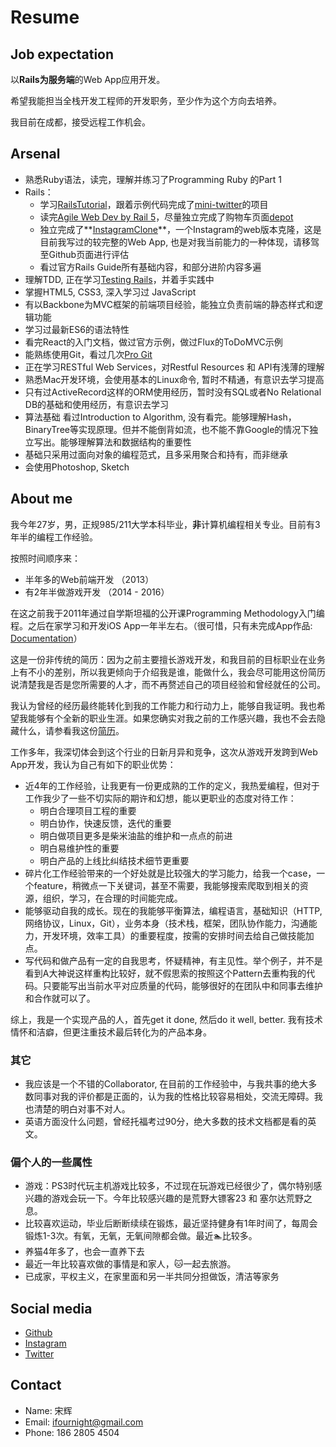 # Resume
## Job expectation
以**Rails为服务端**的Web App应用开发。

希望我能担当全栈开发工程师的开发职务，至少作为这个方向去培养。

我目前在成都，接受远程工作机会。

## Arsenal
* 熟悉Ruby语法，读完，理解并练习了Programming Ruby 的Part 1
* Rails：
	* 学习[RailsTutorial](https://www.railstutorial.org/)，跟着示例代码完成了[mini-twitter](https://github.com/ifournight/rails_sample_app)的项目
	* 读完[Agile Web Dev by Rail 5](https://pragprog.com/book/rails5/agile-web-development-with-rails-5)，尽量独立完成了购物车页面[depot](https://github.com/ifournight/depot)
	* 独立完成了**[InstagramClone](https://github.com/ifournight/instagram_clone)**，一个Instagram的web版本克隆，这是目前我写过的较完整的Web App, 也是对我当前能力的一种体现，请移驾至Github页面进行评估
	* 看过官方Rails Guide所有基础内容，和部分进阶内容多遍
* 理解TDD, 正在学习[Testing Rails](http://Testingrailsbook.com)，并着手实践中
* 掌握HTML5, CSS3, 深入学习过 JavaScript
* 有以Backbone为MVC框架的前端项目经验，能独立负责前端的静态样式和逻辑功能
* 学习过最新ES6的语法特性
* 看完React的入门文档，做过官方示例，做过Flux的ToDoMVC示例
* 能熟练使用Git，看过几次[Pro Git](https://git-scm.com/book/zh/v2)
* 正在学习RESTful Web Services，对Restful Resources 和 API有浅薄的理解
* 熟悉Mac开发环境，会使用基本的Linux命令, 暂时不精通，有意识去学习提高
* 只有过ActiveRecord这样的ORM使用经历，暂时没有SQL或者No Relational DB的基础和使用经历，有意识去学习
* 算法基础 看过Introduction to Algorithm, 没有看完。能够理解Hash，BinaryTree等实现原理。但并不能倒背如流，也不能不靠Google的情况下独立写出。能够理解算法和数据结构的重要性
* 基础只采用过面向对象的编程范式，且多采用聚合和持有，而非继承
* 会使用Photoshop, Sketch

## About me
我今年27岁，男，正规985/211大学本科毕业，**非**计算机编程相关专业。目前有3年半的编程工作经验。

按照时间顺序来：
* 半年多的Web前端开发 （2013）
* 有2年半做游戏开发 （2014 - 2016）

在这之前我于2011年通过自学斯坦福的公开课Programming Methodology入门编程。之后在家学习和开发iOS App一年半左右。（很可惜，只有未完成App作品: [Documentation](https://github.com/ifournight/Documentation)）

这是一份非传统的简历：因为之前主要擅长游戏开发，和我目前的目标职业在业务上有不小的差别，所以我更倾向于介绍我是谁，能做什么，我会尽可能用这份简历说清楚我是否是您所需要的人才，而不再赘述自己的项目经验和曾经就任的公司。

我认为曾经的经历最终能转化到我的工作能力和行动力上，能够自我证明。我也希望我能够有个全新的职业生涯。如果您确实对我之前的工作感兴趣，我也不会去隐藏什么，请参看我这份[简历](https://cl.ly/02330r300u1M)。

工作多年，我深切体会到这个行业的日新月异和竞争，这次从游戏开发跨到Web App开发，我认为自己有如下的职业优势：

* 近4年的工作经验，让我更有一份更成熟的工作的定义，我热爱编程，但对于工作我少了一些不切实际的期许和幻想，能以更职业的态度对待工作：
	* 明白合理项目工程的重要
	* 明白协作，快速反馈，迭代的重要
	* 明白做项目更多是柴米油盐的维护和一点点的前进
	* 明白易维护性的重要
	* 明白产品的上线比纠结技术细节更重要
* 碎片化工作经验带来的一个好处就是比较强大的学习能力，给我一个case，一个feature，稍微点一下关键词，甚至不需要，我能够搜索爬取到相关的资源，组织，学习，在合理的时间能完成。
* 能够驱动自我的成长。现在的我能够平衡算法，编程语言，基础知识（HTTP, 网络协议，Linux，Git），业务本身（技术栈，框架，团队协作能力，沟通能力，开发环境，效率工具）的重要程度，按需的安排时间去给自己做技能加点。
* 写代码和做产品有一定的自我思考，怀疑精神，有主见性。举个例子，并不是看到A大神说这样重构比较好，就不假思索的按照这个Pattern去重构我的代码。只要能写出当前水平对应质量的代码，能够很好的在团队中和同事去维护和合作就可以了。

综上，我是一个实现产品的人，首先get it done, 然后do it well, better. 我有技术情怀和洁癖，但更注重技术最后转化为的产品本身。

### 其它

* 我应该是一个不错的Collaborator, 在目前的工作经验中，与我共事的绝大多数同事对我的评价都是正面的，认为我的性格比较容易相处，交流无障碍。我也清楚的明白对事不对人。
* 英语方面没什么问题，曾经托福考过90分，绝大多数的技术文档都是看的英文。

### 偏个人的一些属性

* 游戏：PS3时代玩主机游戏比较多，不过现在玩游戏已经很少了，偶尔特别感兴趣的游戏会玩一下。今年比较感兴趣的是荒野大镖客23 和 塞尔达荒野之息。
* 比较喜欢运动，毕业后断断续续在锻炼，最近坚持健身有1年时间了，每周会锻炼1-3次。有氧，无氧，无氧间隙都会做。最近🏊比较多。
* 养猫4年多了，也会一直养下去
* 最近一年比较喜欢做的事情是和家人，🐱一起去旅游。
* 已成家，平权主义，在家里面和另一半共同分担做饭，清洁等家务

## Social media

* [Github](https://github.com/ifournight)
* [Instagram](https://instagram.com/ifournight)
* [Twitter](https://twitter.com/ifournight)

## Contact
* Name: 宋辉
* Email: ifournight@gmail.com
* Phone: 186 2805 4504

